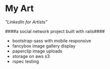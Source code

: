 # My Art

*"LinkedIn for Artists"*

####a social network project built with rails####
- bootstrap-sass with mobile responsive
- fancybox image gallery display
- paperclip image uploads
- storage on aws s3
- rspec testing